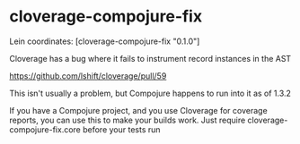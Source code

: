 # cloverage-compojure-fix

Lein coordinates: [cloverage-compojure-fix "0.1.0"]

Cloverage has a bug where it fails to instrument record instances in the AST

https://github.com/lshift/cloverage/pull/59

This isn't usually a problem, but Compojure happens to run into it as of 1.3.2

If you have a Compojure project, and you use Cloverage for coverage reports,
you can use this to make your builds work. Just require
cloverage-compojure-fix.core before your tests run


